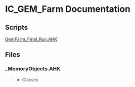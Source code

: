 # IC_GEM_Farm Documentation

## Scripts

[GemFarm_Final_Run.AHK](Scripts/GemFarm_Final_Run.md)

## Files

### _MemoryObjects.AHK
<blockquote>
<details><summary>Classes</summary>

- [System](Classes/System.md)
</details>
</blockquote>